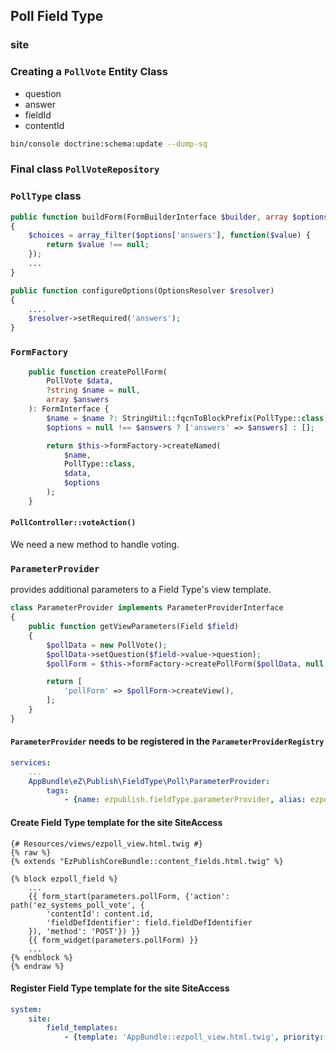 ## Poll Field Type
### site


### Creating a `PollVote` Entity Class

- question
- answer
- fieldId
- contentId

```bash
bin/console doctrine:schema:update --dump-sq
```


### Final class `PollVoteRepository`


### `PollType` class

```php
public function buildForm(FormBuilderInterface $builder, array $options)
{
    $choices = array_filter($options['answers'], function($value) {
        return $value !== null;
    });
    ...
}
```

```php
public function configureOptions(OptionsResolver $resolver)
{
    ....
    $resolver->setRequired('answers');
}
```


### `FormFactory`

```php
    public function createPollForm(
        PollVote $data,
        ?string $name = null,
        array $answers
    ): FormInterface {
        $name = $name ?: StringUtil::fqcnToBlockPrefix(PollType::class);
        $options = null !== $answers ? ['answers' => $answers] : [];

        return $this->formFactory->createNamed(
            $name,
            PollType::class,
            $data,
            $options
        );
    }
```


#### `PollController::voteAction()`
We need a new method to handle voting.


### `ParameterProvider`
provides additional parameters to a Field Type's view template.

```php
class ParameterProvider implements ParameterProviderInterface
{
    public function getViewParameters(Field $field)
    {
        $pollData = new PollVote();
        $pollData->setQuestion($field->value->question);
        $pollForm = $this->formFactory->createPollForm($pollData, null, $field->value->answers);

        return [
            'pollForm' => $pollForm->createView(),
        ];
    }
}
```


#### `ParameterProvider` needs to be registered in the `ParameterProviderRegistry`
```yml
services:
    ...
    AppBundle\eZ\Publish\FieldType\Poll\ParameterProvider:
        tags:
            - {name: ezpublish.fieldType.parameterProvider, alias: ezpoll}
```


#### Create Field Type template for the site SiteAccess

```twig
{# Resources/views/ezpoll_view.html.twig #}
{% raw %}
{% extends "EzPublishCoreBundle::content_fields.html.twig" %}

{% block ezpoll_field %}
    ...
    {{ form_start(parameters.pollForm, {'action': path('ez_systems_poll_vote', {
        'contentId': content.id,
        'fieldDefIdentifier': field.fieldDefIdentifier
    }), 'method': 'POST'}) }}
    {{ form_widget(parameters.pollForm) }}
    ...
{% endblock %}
{% endraw %}

```


#### Register Field Type template for the site SiteAccess
```yml
system:
    site:
        field_templates:
            - {template: 'AppBundle::ezpoll_view.html.twig', priority: 0}
```
